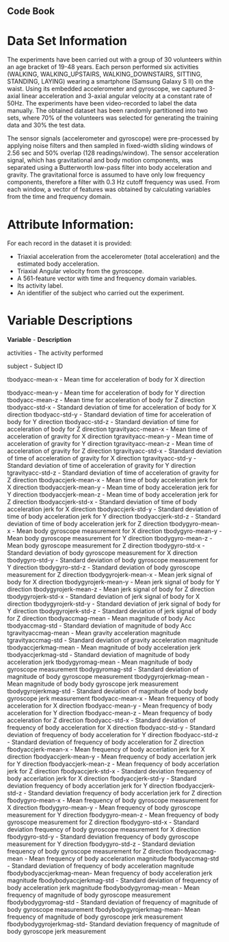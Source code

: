 ## Code Book

# Data Set Information

The experiments have been carried out with a group of 30 volunteers within an age bracket of 19-48 years. 
Each person performed six activities (WALKING, WALKING_UPSTAIRS, WALKING_DOWNSTAIRS, SITTING, STANDING, LAYING) wearing a smartphone (Samsung Galaxy S II) on the waist. 
Using its embedded accelerometer and gyroscope, we captured 3-axial linear acceleration and 3-axial angular velocity at a constant rate of 50Hz. 
The experiments have been video-recorded to label the data manually. 
The obtained dataset has been randomly partitioned into two sets, where 70% of the volunteers was selected for generating the training data and 30% the test data. 

The sensor signals (accelerometer and gyroscope) were pre-processed by applying noise filters and then sampled in fixed-width sliding windows of 2.56 sec and 50% overlap (128 readings/window). 
The sensor acceleration signal, which has gravitational and body motion components, was separated using a Butterworth low-pass filter into body acceleration and gravity. 
The gravitational force is assumed to have only low frequency components, therefore a filter with 0.3 Hz cutoff frequency was used. 
From each window, a vector of features was obtained by calculating variables from the time and frequency domain.

# Attribute Information:

For each record in the dataset it is provided: 
* Triaxial acceleration from the accelerometer (total acceleration) and the estimated body acceleration. 
* Triaxial Angular velocity from the gyroscope. 
* A 561-feature vector with time and frequency domain variables. 
* Its activity label. 
* An identifier of the subject who carried out the experiment.

# Variable Descriptions

**Variable** 		- 	**Description**

activities 		-	The activity performed

subject			-	Subject ID

tbodyacc-mean-x		-	Mean time for acceleration of body for X direction

tbodyacc-mean-y		-	Mean time for acceleration of body for Y direction
tbodyacc-mean-z		-	Mean time for acceleration of body for Z direction
tbodyacc-std-x		-	Standard deviation of time for acceleration of body for X direction
tbodyacc-std-y		-	Standard deviation of time for acceleration of body for Y direction
tbodyacc-std-z		-	Standard deviation of time for acceleration of body for Z direction
tgravityacc-mean-x	-	Mean time of acceleration of gravity for X direction
tgravityacc-mean-y	-	Mean time of acceleration of gravity for Y direction
tgravityacc-mean-z	-	Mean time of acceleration of gravity for Z direction
tgravityacc-std-x	-	Standard deviation of time of acceleration of gravity for X direction
tgravityacc-std-y	-	Standard deviation of time of acceleration of gravity for Y direction
tgravityacc-std-z	-	Standard deviation of time of acceleration of gravity for Z direction
tbodyaccjerk-mean-x	-	Mean time of body acceleration jerk for X direction
tbodyaccjerk-mean-y	-	Mean time of body acceleration jerk for Y direction
tbodyaccjerk-mean-z	-	Mean time of body acceleration jerk for Z direction
tbodyaccjerk-std-x	-	Standard deviation of time of body acceleration jerk for X direction
tbodyaccjerk-std-y	-	Standard deviation of time of body acceleration jerk for Y direction
tbodyaccjerk-std-z	-	Standard deviation of time of body acceleration jerk for Z direction
tbodygyro-mean-x	-	Mean body gyroscope measurement for X direction
tbodygyro-mean-y	-	Mean body gyroscope measurement for Y direction
tbodygyro-mean-z	-	Mean body gyroscope measurement for Z direction
tbodygyro-std-x		-	Standard deviation of body gyroscope measurement for X direction
tbodygyro-std-y		-	Standard deviation of body gyroscope measurement for Y direction
tbodygyro-std-z		-	Standard deviation of body gyroscope measurement for Z direction
tbodygyrojerk-mean-x	-	Mean jerk signal of body for X direction
tbodygyrojerk-mean-y	-	Mean jerk signal of body for Y direction
tbodygyrojerk-mean-z	-	Mean jerk signal of body for Z direction
tbodygyrojerk-std-x	-	Standard deviation of jerk signal of body for X direction
tbodygyrojerk-std-y	-	Standard deviation of jerk signal of body for Y direction
tbodygyrojerk-std-z	-	Standard deviation of jerk signal of body for Z direction
tbodyaccmag-mean	-	Mean magnitude of body Acc
tbodyaccmag-std		-	Standard deviation of magnitude of body Acc
tgravityaccmag-mean	-	Mean gravity acceleration magnitude
tgravityaccmag-std	-	Standard deviation of gravity acceleration magnitude
tbodyaccjerkmag-mean	-	Mean magnitude of body acceleration jerk
tbodyaccjerkmag-std	-	Standard deviation of magnitude of body acceleration jerk
tbodygyromag-mean	-	Mean magnitude of body gyroscope measurement
tbodygyromag-std	-	Standard deviation of magnitude of body gyroscope measurement
tbodygyrojerkmag-mean	-	Mean magnitude of body body gyroscope jerk measurement
tbodygyrojerkmag-std	-	Standard deviation of magnitude of body body gyroscope jerk measurement
fbodyacc-mean-x		-	Mean frequency of body acceleration for X direction
fbodyacc-mean-y		-	Mean frequency of body acceleration for Y direction
fbodyacc-mean-z		-	Mean frequency of body acceleration for Z direction
fbodyacc-std-x		-	Standard deviation of frequency of body acceleration for X direction
fbodyacc-std-y		-	Standard deviation of frequency of body acceleration for Y direction
fbodyacc-std-z		-	Standard deviation of frequency of body acceleration for Z direction
fbodyaccjerk-mean-x	-	Mean frequency of body accerlation jerk for X direction
fbodyaccjerk-mean-y	-	Mean frequency of body accerlation jerk for Y direction
fbodyaccjerk-mean-z	-	Mean frequency of body accerlation jerk for Z direction
fbodyaccjerk-std-x	-	Standard deviation frequency of body accerlation jerk for X direction
fbodyaccjerk-std-y	-	Standard deviation frequency of body accerlation jerk for Y direction
fbodyaccjerk-std-z	-	Standard deviation frequency of body accerlation jerk for Z direction
fbodygyro-mean-x	-	Mean frequency of body gyroscope measurement for X direction
fbodygyro-mean-y	-	Mean frequency of body gyroscope measurement for Y direction
fbodygyro-mean-z	-	Mean frequency of body gyroscope measurement for Z direction
fbodygyro-std-x		-	Standard deviation frequency of body gyroscope measurement for X direction
fbodygyro-std-y		-	Standard deviation frequency of body gyroscope measurement for Y direction
fbodygyro-std-z		-	Standard deviation frequency of body gyroscope measurement for Z direction
fbodyaccmag-mean	-	Mean frequency of body acceleration magnitude
fbodyaccmag-std		-	Standard deviation of frequency of body acceleration magnitude
fbodybodyaccjerkmag-mean-	Mean frequency of body acceleration jerk magnitude
fbodybodyaccjerkmag-std	-	Standard deviation of frequency of body acceleration jerk magnitude
fbodybodygyromag-mean	-	Mean frequency of magnitude of body gyroscope measurement
fbodybodygyromag-std	-	Standard deviation of frequency of magnitude of body gyroscope measurement
fbodybodygyrojerkmag-mean-	Mean frequency of magnitude of body gyroscope jerk measurement
fbodybodygyrojerkmag-std-	Standard deviation frequency of magnitude of body gyroscope jerk measurement